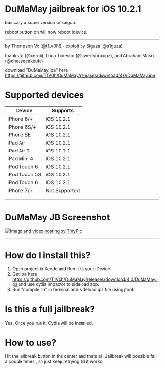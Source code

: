 # DuMaMay jailbreak for iOS 10.2.1
basically a super version of saigon.

reboot button on will now reboot idevice.

--------------------------------------------------------

by Thompson Vo (@t1_v0h!) - exploit by Siguza (@s1guza)

thanks to (@xerub), Luca Todesco (@qwertyoruiopz), and Abraham Masri (@cheesecakeufo)

download "DuMaMay.ipa" here https://github.com/T1V0h/DuMaMay/releases/download/4.0/DuMaMay.ipa

# Supported devices
| Device | Supports |
|---------|----------|
| iPhone 6/+ | iOS 10.2.1 |            
| iPhone 6S/+ | iOS 10.2.1 |
| iPhone SE | iOS 10.2.1 |
| iPad Air | iOS 10.2.1 |
| iPad Air 2 | iOS 10.2.1 |
| iPad Mini 4 | iOS 10.2.1 |
| iPod Touch 6 | iOS 10.2.1 |
| iPod Touch 5S | iOS 10.2.1 |
| iPod Touch 6 | iOS 10.2.1 |
| iPhone 7/+ | Not Supported |

________________________________________________________________________
# DuMaMay JB Screenshot

<a href="http://tinypic.com?ref=2eqdlld" target="_blank"><img src="http://i64.tinypic.com/2eqdlld.jpg" border="0" alt="Image and video hosting by TinyPic"></a>

______________________________________________________________________________

# How do I install this?
1. Open project in Xcode and Run it to your iDevice.
2. Get ipa here https://github.com/T1V0h/DuMaMay/releases/download/4.0/DuMaMay.ipa and use cydia impactor to sideload app.
3. Run "compile.sh" in terminal and sideload ipa file using jtool.

# Is this a full jailbreak?
Yes. Once you run it, Cydia will be installed.

# How to use?
Hit the jailbreak button in the center and thats all.
Jailbreak will possible fail a couple times , so just keep retrying till it works
